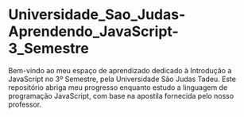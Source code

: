# Universidade_Sao_Judas-Aprendendo_JavaScript-3_Semestre
Bem-vindo ao meu espaço de aprendizado dedicado à Introdução a JavaScript no 3º Semestre, pela Universidade São Judas Tadeu. Este repositório abriga meu progresso enquanto estudo a linguagem de programação JavaScript, com base na apostila fornecida pelo nosso professor.
